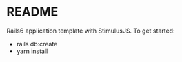 # README

Rails6 application template with StimulusJS. To get started: 
* rails db:create
* yarn install 
